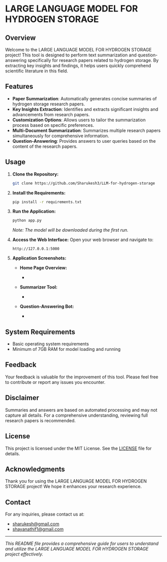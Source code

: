 # LARGE LANGUAGE MODEL FOR HYDROGEN STORAGE

## Overview
Welcome to the LARGE LANGUAGE MODEL FOR HYDROGEN STORAGE project! This tool is designed to perform text summarization and question-answering specifically for research papers related to hydrogen storage. By extracting key insights and findings, it helps users quickly comprehend scientific literature in this field.

## Features
- **Paper Summarization**: Automatically generates concise summaries of hydrogen storage research papers.
- **Key Insights Extraction**: Identifies and extracts significant insights and advancements from research papers.
- **Customization Options**: Allows users to tailor the summarization process based on specific preferences.
- **Multi-Document Summarization**: Summarizes multiple research papers simultaneously for comprehensive information.
- **Question-Answering**: Provides answers to user queries based on the content of the research papers.

## Usage
1. **Clone the Repository:**
    ```bash
    git clone https://github.com/Sharukesh3/LLM-for-hydrogen-storage
    ```

2. **Install the Requirements:**
    ```bash
    pip install -r requirements.txt
    ```

3. **Run the Application:**
    ```bash
    python app.py
    ```
    *Note: The model will be downloaded during the first run.*

4. **Access the Web Interface:**
    Open your web browser and navigate to:
    ```
    http://127.0.0.1:5000
    ```
5. **Application Screenshots:**

    - **Home Page Overview:**
    
      -

    - **Summarizer Tool:**
    
      -

    - **Question-Answering Bot:**
    
      -

## System Requirements
- Basic operating system requirements
- Minimum of 7GB RAM for model loading and running

## Feedback
Your feedback is valuable for the improvement of this tool. Please feel free to contribute or report any issues you encounter.

## Disclaimer
Summaries and answers are based on automated processing and may not capture all details. For a comprehensive understanding, reviewing full research papers is recommended.

## License
This project is licensed under the MIT License. See the [LICENSE](LICENSE) file for details.

## Acknowledgments
Thank you for using the LARGE LANGUAGE MODEL FOR HYDROGEN STORAGE project! We hope it enhances your research experience.

## Contact
For any inquiries, please contact us at:

- [sharukesh@gmail.com](mailto:sharukesh@gmail.com)
- [shayanathif1@gmail.com](mailto:shayanathif1@gmail.com)


---

*This README file provides a comprehensive guide for users to understand and utilize the LARGE LANGUAGE MODEL FOR HYDROGEN STORAGE project effectively.*
